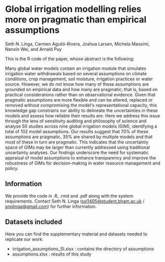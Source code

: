 # Global irrigation modelling relies more on pragmatic than empirical assumptions

<!-- badges: start -->
<!-- badges: end -->

Seth N. Linga, Carmen Aguiló-Rivera, Joshua Larsen, Michela Massimi, Nanxin Wei, and Arnald Puy

This is the R code of the paper, whose abstract is the following:

Many global water models contain an irrigation module that simulates irrigation water withdrawals based on several assumptions on climate conditions, crop management, soil moisture, irrigation practices or water source. However, we do not know how many of these assumptions are grounded on empirical data and how many are pragmatic; that is, based on practical considerations rather than on observational evidence. Given that pragmatic assumptions are more flexible and can be altered, replaced or removed without compromising the model's representational capacity, this knowledge gap constrains our ability to delineate the uncertainties in these models and assess how reliable their results are. Here we address this issue through the lens of sensitivity auditing and philosophy of science and analyse 50 studies across nine global irrigation models (GIM), identifying a total of 102 model assumptions. Our results suggest that 70% of these assumptions are pragmatic, 35% are shared by multiple models and that most of these in turn are pragmatic. This indicates that the uncertainty space of GIMs may be larger than currently addressed using traditional uncertainty analyses. Our findings underscore the need for systematic appraisal of model assumptions to enhance transparency and improve the robustness of GIMs for decision-making in water resource management and policy.

## Information
We provide the code in .R, .rmd and .pdf along with the system requirements. Contact Seth N. Linga (sxl1405@student.bham.ac.uk / snplinga@gmail.com) for further information.

## Datasets included
Here you can find the supplementary material and datasets needed to replicate our work: 
* irrigation_assumptions_SI.xlsx : contains the directory of assumptions
* assumptions.xlsx : results of this study
